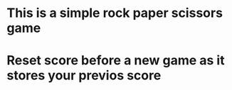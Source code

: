 # This is a simple rock paper scissors game 
# Reset score before a new game as it stores your previos score